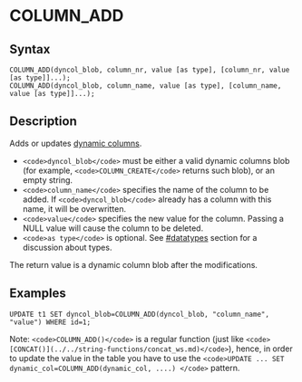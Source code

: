 
# COLUMN_ADD

## Syntax


```
COLUMN_ADD(dyncol_blob, column_nr, value [as type], [column_nr, value [as type]]...);
COLUMN_ADD(dyncol_blob, column_name, value [as type], [column_name, value [as type]]...);
```

## Description


Adds or updates [dynamic columns](../../../../nosql/dynamic-columns-api.md).


* `<code>dyncol_blob</code>` must be either a valid dynamic columns blob (for example, `<code>COLUMN_CREATE</code>` returns such blob), or an empty string.
* `<code>column_name</code>` specifies the name of the column to be added. If `<code>dyncol_blob</code>` already has a column with this name, it will be overwritten.
* `<code>value</code>` specifies the new value for the column. Passing a NULL value will cause the column to be deleted.
* `<code>as type</code>` is optional. See [#datatypes](#datatypes) section for a discussion about types.


The return value is a dynamic column blob after the modifications.


## Examples


```
UPDATE t1 SET dyncol_blob=COLUMN_ADD(dyncol_blob, "column_name", "value") WHERE id=1;
```

Note: `<code>COLUMN_ADD()</code>` is a regular function (just like
`<code>[CONCAT()](../../string-functions/concat_ws.md)</code>`), hence, in order to update the value in the table
you have to use the `<code>UPDATE ... SET dynamic_col=COLUMN_ADD(dynamic_col,
....) </code>` pattern.

